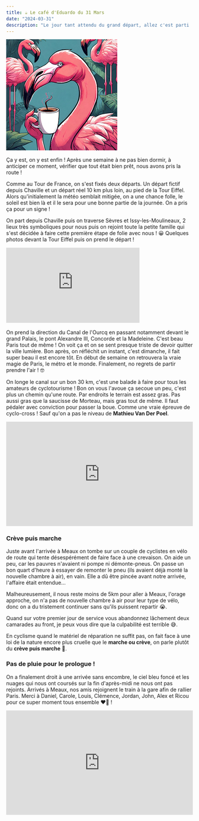 ```yaml
---
title: ☕ Le café d'Eduardo du 31 Mars
date: "2024-03-31"
description: "Le jour tant attendu du grand départ, allez c'est parti ! Une journée au top avec les amis et la météo en prime"
---
```


![Café d'Eduardo](../cafe_eduardo.png)

Ça y est, on y est enfin ! Après une semaine à ne pas bien dormir, à anticiper ce moment, vérifier que tout était bien prêt, nous avons pris la route !

Comme au Tour de France, on s'est fixés deux départs. Un départ fictif depuis Chaville et un départ réel 10 km plus loin, au pied de la Tour Eiffel. Alors qu'initialement la météo semblait mitigée, on a une chance folle, le soleil est bien là et il le sera pour une bonne partie de la journée. On a pris ça pour un signe !

On part depuis Chaville puis on traverse Sèvres et Issy-les-Moulineaux, 2 lieux très symboliques pour nous puis on rejoint toute la petite famille qui s'est décidée à faire cette première étape de folie avec nous ! 😀 Quelques photos devant la Tour Eiffel puis on prend le départ !

<iframe width="360" height="202.5" src="https://www.youtube-nocookie.com/embed/1IOL-VT-WnE?si=3Xsp0pVMTYNkiHev&start=70" title="YouTube video player" frameborder="0" allow="accelerometer; autoplay; clipboard-write; encrypted-media; gyroscope; picture-in-picture; web-share"></iframe>

On prend la direction du Canal de l'Ourcq en passant notamment devant le grand Palais, le pont Alexandre III, Concorde et la Madeleine. C'est beau Paris tout de même ! On voit ça et on se sent presque triste de devoir quitter la ville lumière. Bon après, on réfléchit un instant, c'est dimanche, il fait super beau il est encore tôt. En début de semaine on retrouvera la vraie magie de Paris, le métro et le monde. Finalement, no regrets de partir prendre l'air ! 🤓

On longe le canal sur un bon 30 km, c'est une balade à faire pour tous les amateurs de cyclotourisme ! Bon on vous l'avoue ça secoue un peu, c'est plus un chemin qu'une route. Par endroits le terrain est assez gras. Pas aussi gras que la saucisse de Morteau, mais gras tout de même. Il faut pédaler avec conviction pour passer la boue. Comme une vraie épreuve de cyclo-cross ! Sauf qu'on a pas le niveau de **Mathieu Van Der Poel**.

<div style="width: 100%; height: 0; position: relative; padding-bottom: 56%;"><iframe src="https://giphy.com/embed/VHek5TvnxgoWUiIeJn" style="top: 0; left: 0; width: 100%; height: 100%; position: absolute; border: 0;" allowfullscreen scrolling="no" allow="encrypted-media;" class="giphy-embed"></iframe></div>

### Crève puis marche
Juste avant l'arrivée à Meaux on tombe sur un couple de cyclistes en vélo de route qui tente désespérément de faire face à une crevaison. On aide un peu, car les pauvres n'avaient ni pompe ni démonte-pneus. On passe un bon quart d'heure à essayer de remonter le pneu (ils avaient déjà monté la nouvelle chambre à air), en vain. Elle a dû être pincée avant notre arrivée, l'affaire était entendue...

Malheureusement, il nous reste moins de 5km pour aller à Meaux, l'orage approche, on n'a pas de nouvelle chambre à air pour leur type de vélo, donc on a du tristement continuer sans qu'ils puissent repartir 😭.

Quand sur votre premier jour de service vous abandonnez lâchement deux camarades au front, je peux vous dire que la culpabilité est terrible 😅.

En cyclisme quand le matériel de réparation ne suffit pas, on fait face à une loi de la nature encore plus cruelle que le **marche ou crève**, on parle plutôt du **crève puis marche** 🫣.

### Pas de pluie pour le prologue !

On a finalement droit à une arrivée sans encombre, le ciel bleu foncé et les nuages qui nous ont coursés sur la fin d'après-midi ne nous ont pas rejoints. Arrivés à Meaux, nos amis rejoignent le train à la gare afin de rallier Paris. Merci à Daniel, Carole, Louis, Clémence, Jordan, John, Alex et Ricou pour ce super moment tous ensemble ❤️🤩 ! 

<div style="width: 100%; height: 0; position: relative; padding-bottom: 56%;"><iframe src="https://giphy.com/embed/E8b8dWfw67rnq" style="top: 0; left: 0; width: 100%; height: 100%; position: absolute; border: 0;" allowfullscreen scrolling="no" allow="encrypted-media;" class="giphy-embed"></iframe></div>